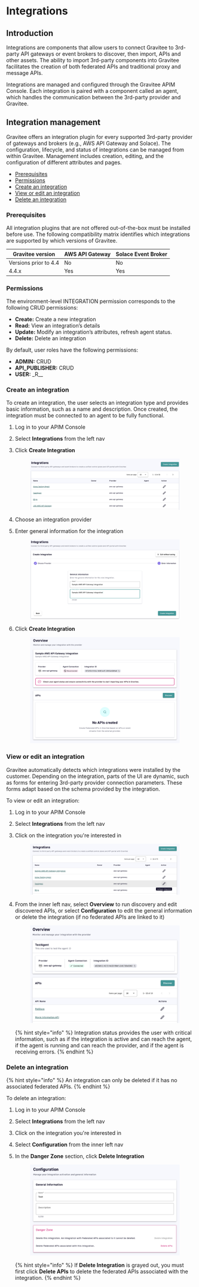 # Integrations

## Introduction

Integrations are components that allow users to connect Gravitee to 3rd-party API gateways or event brokers to discover, then import, APIs and other assets. The ability to import 3rd-party components into Gravitee facilitates the creation of both federated APIs and traditional proxy and message APIs.&#x20;

Integrations are managed and configured through the Gravitee APIM Console. Each integration is paired with a component called an agent, which handles the communication between the 3rd-party provider and Gravitee.

## Integration management

Gravitee offers an integration plugin for every supported 3rd-party provider of gateways and brokers (e.g., AWS API Gateway and Solace). The configuration, lifecycle, and status of integrations can be managed from within Gravitee. Management includes creation, editing, and the configuration of different attributes and pages.

* [Prerequisites](integrations.md#prerequisites)
* [Permissions](integrations.md#permissions)
* [Create an integration](integrations.md#create-an-integration)
* [View or edit an integration](integrations.md#view-or-edit-an-integration)
* [Delete an integration](integrations.md#delete-an-integration)

### Prerequisites

All integration plugins that are not offered out-of-the-box must be installed before use. The following compatibility matrix identifies which integrations are supported by which versions of Gravitee.

| Gravitee version      | AWS API Gateway | Solace Event Broker |
| --------------------- | --------------- | ------------------- |
| Versions prior to 4.4 | No              | No                  |
| 4.4.x                 | Yes             | Yes                 |

### Permissions

The environment-level INTEGRATION permission corresponds to the following CRUD permissions:

* **Create:** Create a new integration
* **Read:** View an integration’s details
* **Update:** Modify an integration’s attributes, refresh agent status.
* **Delete:** Delete an integration

By default, user roles have the following permissions:

* **ADMIN:** CRUD
* **API\_PUBLISHER:** CRUD
* **USER:** \_R\_\_

### Create an integration

To create an integration, the user selects an integration type and provides basic information, such as a name and description. Once created, the integration must be connected to an agent to be fully functional.

1. Log in to your APIM Console
2. Select **Integrations** from the left nav
3.  Click **Create Integration**&#x20;

    <figure><img src="../../.gitbook/assets/integration_create.png" alt=""><figcaption></figcaption></figure>
4. Choose an integration provider
5.  Enter general information for the integration&#x20;

    <figure><img src="../../.gitbook/assets/integration_general info.png" alt=""><figcaption></figcaption></figure>
6.  Click **Create Integration**&#x20;

    <figure><img src="../../.gitbook/assets/integration_overview.png" alt=""><figcaption></figcaption></figure>

### View or edit an integration

Gravitee automatically detects which integrations were installed by the customer. Depending on the integration, parts of the UI are dynamic, such as forms for entering 3rd-party provider connection parameters. These forms adapt based on the schema provided by the integration.&#x20;

To view or edit an integration:

1. Log in to your APIM Console
2. Select **Integrations** from the left nav
3.  Click on the integration you're interested in&#x20;

    <figure><img src="../../.gitbook/assets/integration_edit 2.png" alt=""><figcaption></figcaption></figure>
4.  From the inner left nav, select **Overview** to run discovery and edit discovered APIs, or select **Configuration** to edit the general information or delete the integration (if no federated APIs are linked to it)&#x20;

    <figure><img src="../../.gitbook/assets/integration_edit 3.png" alt=""><figcaption></figcaption></figure>



    {% hint style="info" %}
    Integration status provides the user with critical information, such as if the integration is active and can reach the agent, if the agent is running and can reach the provider, and if the agent is receiving errors.
    {% endhint %}

### Delete an integration

{% hint style="info" %}
An integration can only be deleted if it has no associated federated APIs.&#x20;
{% endhint %}

To delete an integration:

1. Log in to your APIM Console
2. Select **Integrations** from the left nav
3. Click on the integration you're interested in&#x20;
4. Select **Configuration** from the inner left nav
5.  In the **Danger Zone** section, click **Delete Integration**&#x20;

    <figure><img src="../../.gitbook/assets/integration delete.png" alt=""><figcaption></figcaption></figure>



    {% hint style="info" %}
    If **Delete Integration** is grayed out, you must first click **Delete APIs** to delete the federated APIs associated with the integration.
    {% endhint %}
